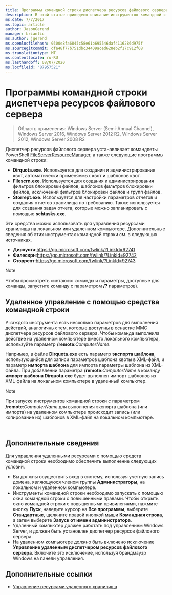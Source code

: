 ```yaml
---
title: Программы командной строки диспетчера ресурсов файлового сервера
description: В этой статье приведено описание инструментов командной строки Windows Server 2016
ms.date: 7/7/2017
ms.topic: article
author: JasonGerend
manager: brianlic
ms.author: jgerend
ms.openlocfilehash: 0300e8fa6845c58e61b695546daf4116286d975f
ms.sourcegitcommit: dfa48f77b751dbc34409aced628eb2f17c912f08
ms.translationtype: MT
ms.contentlocale: ru-RU
ms.lasthandoff: 08/07/2020
ms.locfileid: "87957521"
---
```

# <a name="file-server-resource-manager-command-line-tools"></a>Программы командной строки диспетчера ресурсов файлового сервера

> Область применения: Windows Server (Semi-Annual Channel), Windows Server 2016, Windows Server 2012 R2, Windows Server 2012, Windows Server 2008 R2

Диспетчер ресурсов файлового сервера устанавливает командлеты PowerShell [FileServerResourceManager](/powershell/module/fileserverresourcemanager/?view=win10-ps), а также следующие программы командной строки:

-   **Dirquota.exe**. Используется для создания и администрирования квот, автоматически применяемых квот и шаблонов квот.
-   **Filescrn.exe**. Используется для создания и администрирования фильтров блокировки файлов, шаблонов фильтров блокировки файлов, исключений фильтров блокировки файлов и групп файлов.
-   **Storrept.exe**. Используется для настройки параметров отчетов и создания отчетов хранилища по требованию. Также используется для создания задач отчета, которые можно запланировать с помощью **schtasks.exe**.

Эти средства можно использовать для управления ресурсами хранилища на локальном или удаленном компьютере. Дополнительные сведения об этих инструментах командной строки см. в следующих источниках.

-   **Диркуота**:<https://go.microsoft.com/fwlink/?LinkId=92741>
-   **Филескрн**:<https://go.microsoft.com/fwlink/?LinkId=92742>
-   **Сторрепт**:<https://go.microsoft.com/fwlink/?LinkId=92743>


> [!Note]
> Чтобы просмотреть синтаксис команды и параметры, доступные для команды, запустите команду с параметром <strong>/?</strong> параметров).


## <a name="remote-management-using-the-command-line-tools"></a>Удаленное управление с помощью средства командной строки

У каждого инструмента есть несколько параметров для выполнения действий, аналогичных тем, которые доступны в оснастке MMC диспетчера ресурсов файлового сервера. Чтобы команда выполнила действие на удаленном компьютере вместо локального компьютера, используйте параметр **/remote**:*ComputerName*.

Например, в файле **Dirquota.exe** есть параметр **экспорта шаблона**, использующийся для записи параметров шаблона квоты в XML-файл, и параметр **импорта шаблона** для импорта параметры шаблона из XML-файла. При добавлении параметра **/remote**:*ComputerName* в команду **импорт шаблона Dirquota.exe** будет выполнен импорт шаблонов из XML-файла на локальном компьютере в удаленный компьютер.

> [!Note]
> При запуске инструментов командной строки с параметром **/remote**:<em>ComputerName</em> для выполнения экспорта шаблона (или импорта) на удаленном компьютере происходит запись (или копирование из) шаблонов в XML-файл на локальном компьютере.

<br />

## <a name="additional-considerations"></a>Дополнительные сведения

Для управления удаленными ресурсами с помощью средств командной строки необходимо обеспечить выполнение следующих условий.

-   Вы должны осуществить вход в систему, используя учетную запись домена, являющуюся членом группы **Администраторы**, на локальном и удаленном компьютере.
-   Инструменты командной строки необходимо запускать с помощью окна командной строки с повышенными правами. Чтобы открыть окно командной строки с повышенными привилегиями, нажмите кнопку **Пуск**, наведите курсор на **Все программы**, выберите **Стандартные**, щелкните правой кнопкой мыши **Командная строка**, а затем выберите **Запуск от имени администратора**.
-   Удаленный компьютер должен работать под управлением Windows Server, и должен быть установлен диспетчер ресурсов файлового сервера.
-   На удаленном компьютере должно быть включено исключение **Управление удаленным диспетчером ресурсов файлового сервера**. Включите это исключение, используя брандмауэр Windows на панели управления.


## <a name="additional-references"></a>Дополнительные ссылки

-   [Управление ресурсами удаленного хранилища](managing-remote-storage-resources.md)
